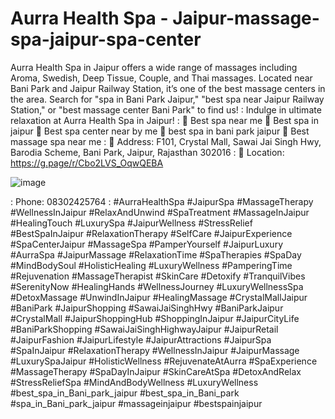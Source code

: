 # Aurra Health Spa - Jaipur-massage-spa-jaipur-spa-center
Aurra Health Spa in Jaipur offers a wide range of massages including Aroma, Swedish, Deep Tissue, Couple, and Thai massages. Located near Bani Park and Jaipur Railway Station, it’s one of the best massage centers in the area. Search for "spa in Bani Park Jaipur," "best spa near Jaipur Railway Station," or "best massage center Bani Park" to find us!
:
Indulge in ultimate relaxation at Aurra Health Spa in Jaipur! 
:
🌟 Best spa near me
🌟 Best spa in jaipur
🌟 Best spa center near by me
🌟 best spa in bani park jaipur
🌟 Best massage spa near me
:
📌 Address: F101, Crystal Mall, Sawai Jai Singh Hwy, Barodia Scheme, Bani Park, Jaipur, Rajasthan 302016
:
📌 Location: https://g.page/r/Cbo2LVS_OqwQEBA

![image](https://github.com/user-attachments/assets/557ae0b9-ce87-4d82-a7a1-e555cf66ed9d)

:
Phone: 08302425764
:
#AurraHealthSpa #JaipurSpa #MassageTherapy #WellnessInJaipur #RelaxAndUnwind #SpaTreatment #MassageInJaipur #HealingTouch #LuxurySpa #JaipurWellness #StressRelief #BestSpaInJaipur #RelaxationTherapy #SelfCare #JaipurExperience #SpaCenterJaipur #MassageSpa #PamperYourself #JaipurLuxury #AurraSpa #JaipurMassage #RelaxationTime #SpaTherapies #SpaDay #MindBodySoul #HolisticHealing #LuxuryWellness #PamperingTime #Rejuvenation #MassageTherapist #SkinCare #Detoxify #TranquilVibes #SerenityNow #HealingHands #WellnessJourney #LuxuryWellnessSpa #DetoxMassage #UnwindInJaipur #HealingMassage #CrystalMallJaipur #BaniPark #JaipurShopping #SawaiJaiSinghHwy #BaniParkJaipur #CrystalMall #JaipurShoppingHub #ShoppingInJaipur #JaipurCityLife #BaniParkShopping #SawaiJaiSinghHighwayJaipur #JaipurRetail #JaipurFashion #JaipurLifestyle #JaipurAttractions #JaipurSpa #SpaInJaipur #RelaxationTherapy #WellnessInJaipur #JaipurMassage #LuxurySpaJaipur #HolisticWellness #RejuvenateAtAurra #SpaExperience #MassageTherapy #SpaDayInJaipur #SkinCareAtSpa #DetoxAndRelax #StressReliefSpa #MindAndBodyWellness #LuxuryWellness #best_spa_in_Bani_park_jaipur #best_spa_in_Bani_park #spa_in_Bani_park_jaipur #massageinjaipur #bestspainjaipur
